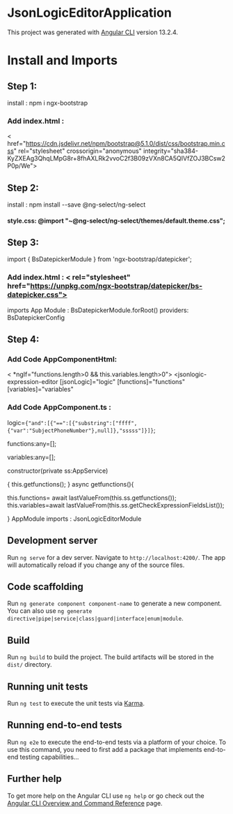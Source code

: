 # JsonLogicEditorApplication

This project was generated with [Angular CLI](https://github.com/angular/angular-cli) version 13.2.4.

# Install and Imports

## Step 1:
install : npm i ngx-bootstrap
### Add index.html :
< href="https://cdn.jsdelivr.net/npm/bootstrap@5.1.0/dist/css/bootstrap.min.css" rel="stylesheet" crossorigin="anonymous" integrity="sha384-KyZXEAg3QhqLMpG8r+8fhAXLRk2vvoC2f3B09zVXn8CA5QIVfZOJ3BCsw2P0p/We">

## Step 2:

install : npm install --save @ng-select/ng-select
#### style.css: @import "~@ng-select/ng-select/themes/default.theme.css";

## Step 3:

import { BsDatepickerModule } from 'ngx-bootstrap/datepicker';  
### Add index.html : < rel="stylesheet" href="https://unpkg.com/ngx-bootstrap/datepicker/bs-datepicker.css">
imports App Module :  BsDatepickerModule.forRoot() 
providers:  BsDatepickerConfig 

## Step 4:

 ### Add Code AppComponentHtml: 
< *ngIf="functions.length>0  && this.variables.length>0">
  <jsonlogic-expression-editor
  [jsonLogic]="logic" [functions]="functions" [variables]="variables"
  ></jsonlogic-expression-editor>


### Add Code AppComponent.ts :
logic=`{"and":[{"==":[{"substring":["ffff",{"var":"SubjectPhoneNumber"},null]},"sssss"]}]}`;

functions:any=[];

variables:any=[];

constructor(private ss:AppService)

{
this.getfunctions();
}
async getfunctions(){

this.functions= await lastValueFrom(this.ss.getfunctions());
this.variables=await lastValueFrom(this.ss.getCheckExpressionFieldsList());

}
AppModule imports :  JsonLogicEditorModule 

## Development server

Run `ng serve` for a dev server. Navigate to `http://localhost:4200/`. The app will automatically reload if you change any of the source files.

## Code scaffolding

Run `ng generate component component-name` to generate a new component. You can also use `ng generate directive|pipe|service|class|guard|interface|enum|module`.

## Build

Run `ng build` to build the project. The build artifacts will be stored in the `dist/` directory.

## Running unit tests

Run `ng test` to execute the unit tests via [Karma](https://karma-runner.github.io).

## Running end-to-end tests

Run `ng e2e` to execute the end-to-end tests via a platform of your choice. To use this command, you need to first add a package that implements end-to-end testing capabilities...

## Further help

To get more help on the Angular CLI use `ng help` or go check out the [Angular CLI Overview and Command Reference](https://angular.io/cli) page.


